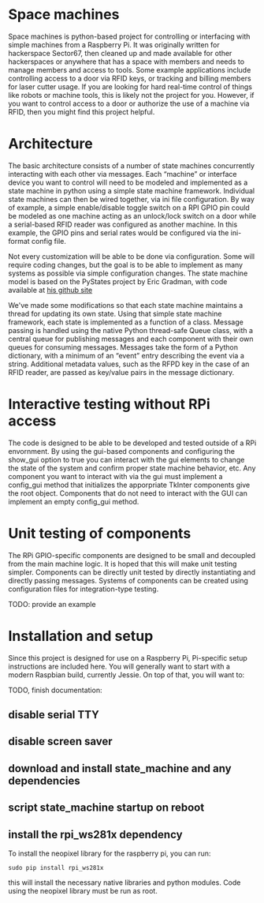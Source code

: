 # Space machines
Space machines is python-based project for controlling or interfacing with simple machines from a Raspberry Pi.  It was originally written for hackerspace Sector67, then cleaned up and made available for other hackerspaces or anywhere that has a space with members and needs to manage members and access to tools.  Some example applications include controlling access to a door via RFID keys, or tracking and billing members for laser cutter usage.
If you are looking for hard real-time control of things like robots or machine tools, this is likely not the project for you.  However, if you want to control access to a door or authorize the use of a machine via RFID, then you might find this project helpful.
# Architecture

The basic architecture consists of a number of state machines concurrently interacting with each other via messages.  Each “machine” or interface device you want to control will need to be modeled and implemented as a state machine in python using a simple state machine framework.  Individual state machines can then be wired together, via ini file configuration.  By way of example, a simple enable/disable toggle switch on a RPI GPIO pin could be modeled as one machine acting as an unlock/lock switch on a door while a serial-based RFID reader was configured as another machine.  In this example, the GPIO pins and serial rates would be configured via the ini-format config file.

Not every customization will be able to be done via configuration.  Some will require coding changes, but the goal is to be able to implement as many systems as possible via simple configuration changes.
The state machine model is based on the PyStates project by Eric Gradman, with code available at [his github site](https://github.com/egradman/pystates/blob/master/pystates/pystates.py)

We've made some modifications so that each state machine maintains a thread for updating its own state.  Using that simple state machine framework, each state is implemented as a function of a class.  Message passing is handled using the native Python thread-safe Queue class, with a central queue for publishing messages and each component with their own queues for consuming messages.  Messages take the form of a Python dictionary, with a minimum of an “event” entry describing the event via a string.  Additional metadata values, such as the RFPD key in the case of an RFID reader, are passed as key/value pairs in the message dictionary.

# Interactive testing without RPi access
The code is designed to be able to be developed and tested outside of a RPi envornment.  By using the gui-based components and configuring the show_gui option to true you can interact with the gui elements to change the state of the system and confirm proper state machine behavior, etc.  Any component you want to interact with via the gui must implement a config_gui method that initializes the apporpriate TkInter components give the root object.  Components that do not need to interact with the GUI can implement an empty config_gui method.

# Unit testing of components
The RPi GPIO-specific components are designed to be small and decoupled from the main machine logic.  It is hoped that this will make unit testing simpler.  Components can be directly unit tested by directly instantiating and directly passing messages.  Systems of components can be created using configuration files for integration-type testing.

TODO: provide an example

# Installation and setup
Since this project is designed for use on a Raspberry Pi, Pi-specific setup instructions are included here.  You will generally want to start with a modern Raspbian build, currently Jessie.  On top of that, you will want to:

TODO, finish documentation: 
## disable serial TTY
## disable screen saver
## download and install state_machine and any dependencies
## script state_machine startup on reboot

## install the rpi_ws281x dependency
To install the neopixel library for the raspberry pi, you can run:

    sudo pip install rpi_ws281x

this will install the necessary native libraries and python modules.  Code using the neopixel library must be run as root.
